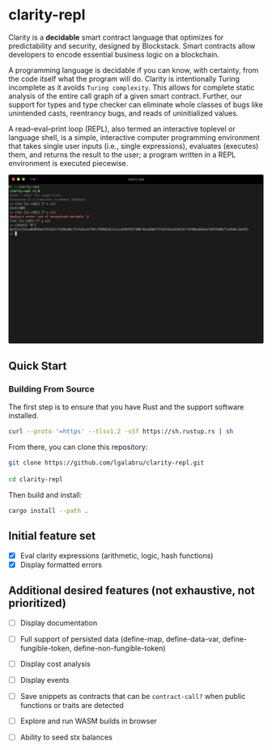 
# clarity-repl

Clarity is a **decidable** smart contract language that optimizes for predictability and security, designed by Blockstack. Smart contracts allow developers to encode essential business logic on a blockchain. 

A programming language is decidable if you can know, with certainty, from the code itself what the program will do. Clarity is intentionally Turing incomplete as it avoids `Turing complexity`. This allows for complete static analysis of the entire call graph of a given smart contract. Further, our support for types and type checker can eliminate whole classes of bugs like unintended casts, reentrancy bugs, and reads of uninitialized values.

A read–eval–print loop (REPL), also termed an interactive toplevel or language shell, is a simple, interactive computer programming environment that takes single user inputs (i.e., single expressions), evaluates (executes) them, and returns the result to the user; a program written in a REPL environment is executed piecewise.

![screenshot](doc/images/screenshot.png)

## Quick Start

### Building From Source

The first step is to ensure that you have Rust and the support software installed.

```bash
curl --proto '=https' --tlsv1.2 -sSf https://sh.rustup.rs | sh
```

From there, you can clone this repository:

```bash
git clone https://github.com/lgalabru/clarity-repl.git

cd clarity-repl
```

Then build and install:

```bash
cargo install --path .
```


## Initial feature set
- [x] Eval clarity expressions (arithmetic, logic, hash functions)
- [x] Display formatted errors

## Additional desired features (not exhaustive, not prioritized)
- [ ] Display documentation
- [ ] Full support of persisted data (define-map, define-data-var, define-fungible-token, define-non-fungible-token)
- [ ] Display cost analysis
- [ ] Display events
- [ ] Save snippets as contracts that can be `contract-call?` when public functions or traits are detected
- [ ] Explore and run WASM builds in browser 
- [ ] Ability to seed stx balances


